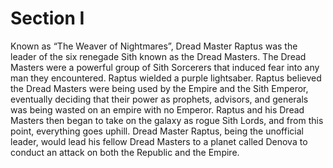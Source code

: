 # Section I

Known as “The Weaver of Nightmares”, Dread Master Raptus was the leader of the six renegade Sith known as the Dread Masters.
The Dread Masters were a powerful group of Sith Sorcerers that induced fear into any man they encountered.
Raptus wielded a purple lightsaber.
Raptus believed the Dread Masters were being used by the Empire and the Sith Emperor, eventually deciding that their power as prophets, advisors, and generals was being wasted on an empire with no Emperor.
Raptus and his Dread Masters then began to take on the galaxy as rogue Sith Lords, and from this point, everything goes uphill.
Dread Master Raptus, being the unofficial leader, would lead his fellow Dread Masters to a planet called Denova to conduct an attack on both the Republic and the Empire.
